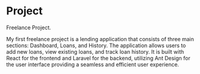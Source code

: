 # Project
Freelance Project.

My first freelance project is a lending application that consists of three main sections:
Dashboard, Loans, and History. The application allows users to add new loans, view
existing loans, and track loan history. It is built with React for the frontend
and Laravel for the backend, utilizing Ant Design for the user interface providing a seamless and efficient user experience.
